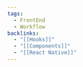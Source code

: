 ```yaml
---
tags:
  - FrontEnd
  - Workflow
backlinks:
  - "[[Hooks]]"
  - "[[Components]]"
  - "[[React Native]]"
---
```

